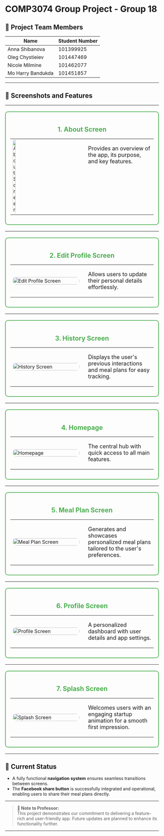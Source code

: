 # **COMP3074 Group Project - Group 18**

## 👥 **Project Team Members**

| **Name**          | **Student Number** |
|-------------------|--------------------|
| Anna Shibanova    | 101399925         |
| Oleg Chystieiev   | 101447469         |
| Nicole Milmine    | 101462077         |
| Mo Harry Bandukda | 101451857         |

---

## 📱 **Screenshots and Features**

---

<div style="border: 2px solid #4CAF50; border-radius: 10px; padding: 15px; margin: 20px 0;">
<h2 style="color: #4CAF50; text-align: center;">1. About Screen</h2>
<table>
<tr>
<td style="width: 50%;">
<img src="Screenshot/About.png" alt="About Screen" width="20%" style="border-radius: 10px;"/>
</td>
<td style="vertical-align: top; padding-left: 20px;">
<p style="font-size: 18px;">Provides an overview of the app, its purpose, and key features.</p>
</td>
</tr>
</table>
</div>

---

<div style="border: 2px solid #4CAF50; border-radius: 10px; padding: 15px; margin: 20px 0;">
<h2 style="color: #4CAF50; text-align: center;">2. Edit Profile Screen</h2>
<table>
<tr>
<td style="width: 50%;">
<img src="Screenshot/Edit%20Profile.png" alt="Edit Profile Screen" width="100%" style="border-radius: 10px;"/>
</td>
<td style="vertical-align: top; padding-left: 20px;">
<p style="font-size: 18px;">Allows users to update their personal details effortlessly.</p>
</td>
</tr>
</table>
</div>

---

<div style="border: 2px solid #4CAF50; border-radius: 10px; padding: 15px; margin: 20px 0;">
<h2 style="color: #4CAF50; text-align: center;">3. History Screen</h2>
<table>
<tr>
<td style="width: 50%;">
<img src="Screenshot/History.png" alt="History Screen" width="100%" style="border-radius: 10px;"/>
</td>
<td style="vertical-align: top; padding-left: 20px;">
<p style="font-size: 18px;">Displays the user's previous interactions and meal plans for easy tracking.</p>
</td>
</tr>
</table>
</div>

---

<div style="border: 2px solid #4CAF50; border-radius: 10px; padding: 15px; margin: 20px 0;">
<h2 style="color: #4CAF50; text-align: center;">4. Homepage</h2>
<table>
<tr>
<td style="width: 50%;">
<img src="Screenshot/Homepage.png" alt="Homepage" width="100%" style="border-radius: 10px;"/>
</td>
<td style="vertical-align: top; padding-left: 20px;">
<p style="font-size: 18px;">The central hub with quick access to all main features.</p>
</td>
</tr>
</table>
</div>

---

<div style="border: 2px solid #4CAF50; border-radius: 10px; padding: 15px; margin: 20px 0;">
<h2 style="color: #4CAF50; text-align: center;">5. Meal Plan Screen</h2>
<table>
<tr>
<td style="width: 50%;">
<img src="Screenshot/MealPlan.png" alt="Meal Plan Screen" width="100%" style="border-radius: 10px;"/>
</td>
<td style="vertical-align: top; padding-left: 20px;">
<p style="font-size: 18px;">Generates and showcases personalized meal plans tailored to the user's preferences.</p>
</td>
</tr>
</table>
</div>

---

<div style="border: 2px solid #4CAF50; border-radius: 10px; padding: 15px; margin: 20px 0;">
<h2 style="color: #4CAF50; text-align: center;">6. Profile Screen</h2>
<table>
<tr>
<td style="width: 50%;">
<img src="Screenshot/Profile.png" alt="Profile Screen" width="100%" style="border-radius: 10px;"/>
</td>
<td style="vertical-align: top; padding-left: 20px;">
<p style="font-size: 18px;">A personalized dashboard with user details and app settings.</p>
</td>
</tr>
</table>
</div>

---

<div style="border: 2px solid #4CAF50; border-radius: 10px; padding: 15px; margin: 20px 0;">
<h2 style="color: #4CAF50; text-align: center;">7. Splash Screen</h2>
<table>
<tr>
<td style="width: 50%;">
<img src="Screenshot/Splash%20Screen.png" alt="Splash Screen" width="100%" style="border-radius: 10px;"/>
</td>
<td style="vertical-align: top; padding-left: 20px;">
<p style="font-size: 18px;">Welcomes users with an engaging startup animation for a smooth first impression.</p>
</td>
</tr>
</table>
</div>

---

## 🚀 **Current Status**

- A fully functional **navigation system** ensures seamless transitions between screens.
- The **Facebook share button** is successfully integrated and operational, enabling users to share their meal plans directly.

---

> **📌 Note to Professor:**  
> This project demonstrates our commitment to delivering a feature-rich and user-friendly app. Future updates are planned to enhance its functionality further.

---
